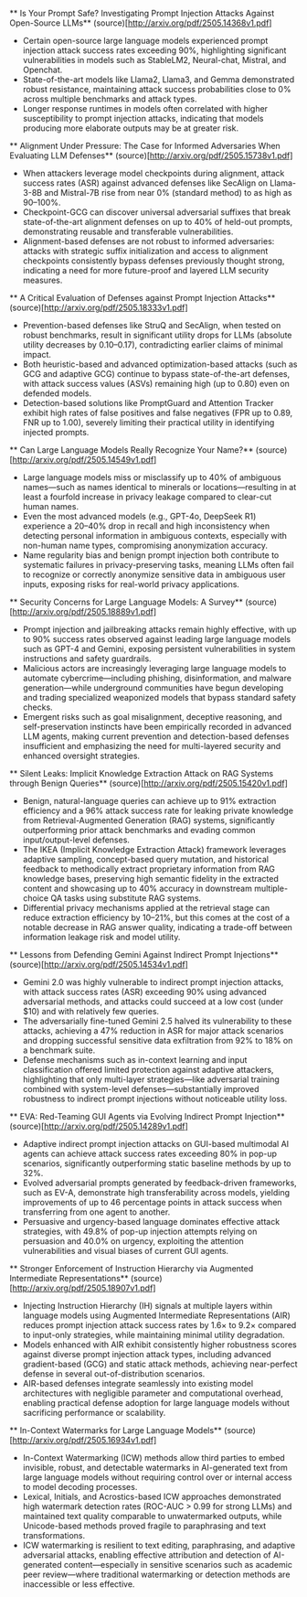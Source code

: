 ** Is Your Prompt Safe? Investigating Prompt Injection Attacks Against
  Open-Source LLMs** (source)[http://arxiv.org/pdf/2505.14368v1.pdf]
* Certain open-source large language models experienced prompt injection attack success rates exceeding 90%, highlighting significant vulnerabilities in models such as StableLM2, Neural-chat, Mistral, and Openchat.
* State-of-the-art models like Llama2, Llama3, and Gemma demonstrated robust resistance, maintaining attack success probabilities close to 0% across multiple benchmarks and attack types.
* Longer response runtimes in models often correlated with higher susceptibility to prompt injection attacks, indicating that models producing more elaborate outputs may be at greater risk.

** Alignment Under Pressure: The Case for Informed Adversaries When
  Evaluating LLM Defenses** (source)[http://arxiv.org/pdf/2505.15738v1.pdf]
* When attackers leverage model checkpoints during alignment, attack success rates (ASR) against advanced defenses like SecAlign on Llama-3-8B and Mistral-7B rise from near 0% (standard method) to as high as 90–100%.
* Checkpoint-GCG can discover universal adversarial suffixes that break state-of-the-art alignment defenses on up to 40% of held-out prompts, demonstrating reusable and transferable vulnerabilities.
* Alignment-based defenses are not robust to informed adversaries: attacks with strategic suffix initialization and access to alignment checkpoints consistently bypass defenses previously thought strong, indicating a need for more future-proof and layered LLM security measures.

** A Critical Evaluation of Defenses against Prompt Injection Attacks** (source)[http://arxiv.org/pdf/2505.18333v1.pdf]
* Prevention-based defenses like StruQ and SecAlign, when tested on robust benchmarks, result in significant utility drops for LLMs (absolute utility decreases by 0.10–0.17), contradicting earlier claims of minimal impact.
* Both heuristic-based and advanced optimization-based attacks (such as GCG and adaptive GCG) continue to bypass state-of-the-art defenses, with attack success values (ASVs) remaining high (up to 0.80) even on defended models.
* Detection-based solutions like PromptGuard and Attention Tracker exhibit high rates of false positives and false negatives (FPR up to 0.89, FNR up to 1.00), severely limiting their practical utility in identifying injected prompts.

** Can Large Language Models Really Recognize Your Name?** (source)[http://arxiv.org/pdf/2505.14549v1.pdf]
* Large language models miss or misclassify up to 40% of ambiguous names—such as names identical to minerals or locations—resulting in at least a fourfold increase in privacy leakage compared to clear-cut human names.
* Even the most advanced models (e.g., GPT-4o, DeepSeek R1) experience a 20–40% drop in recall and high inconsistency when detecting personal information in ambiguous contexts, especially with non-human name types, compromising anonymization accuracy.
* Name regularity bias and benign prompt injection both contribute to systematic failures in privacy-preserving tasks, meaning LLMs often fail to recognize or correctly anonymize sensitive data in ambiguous user inputs, exposing risks for real-world privacy applications.

** Security Concerns for Large Language Models: A Survey** (source)[http://arxiv.org/pdf/2505.18889v1.pdf]
* Prompt injection and jailbreaking attacks remain highly effective, with up to 90% success rates observed against leading large language models such as GPT-4 and Gemini, exposing persistent vulnerabilities in system instructions and safety guardrails.
* Malicious actors are increasingly leveraging large language models to automate cybercrime—including phishing, disinformation, and malware generation—while underground communities have begun developing and trading specialized weaponized models that bypass standard safety checks.
* Emergent risks such as goal misalignment, deceptive reasoning, and self-preservation instincts have been empirically recorded in advanced LLM agents, making current prevention and detection-based defenses insufficient and emphasizing the need for multi-layered security and enhanced oversight strategies.

** Silent Leaks: Implicit Knowledge Extraction Attack on RAG Systems
  through Benign Queries** (source)[http://arxiv.org/pdf/2505.15420v1.pdf]
* Benign, natural-language queries can achieve up to 91% extraction efficiency and a 96% attack success rate for leaking private knowledge from Retrieval-Augmented Generation (RAG) systems, significantly outperforming prior attack benchmarks and evading common input/output-level defenses.
* The IKEA (Implicit Knowledge Extraction Attack) framework leverages adaptive sampling, concept-based query mutation, and historical feedback to methodically extract proprietary information from RAG knowledge bases, preserving high semantic fidelity in the extracted content and showcasing up to 40% accuracy in downstream multiple-choice QA tasks using substitute RAG systems.
* Differential privacy mechanisms applied at the retrieval stage can reduce extraction efficiency by 10–21%, but this comes at the cost of a notable decrease in RAG answer quality, indicating a trade-off between information leakage risk and model utility.

** Lessons from Defending Gemini Against Indirect Prompt Injections** (source)[http://arxiv.org/pdf/2505.14534v1.pdf]
* Gemini 2.0 was highly vulnerable to indirect prompt injection attacks, with attack success rates (ASR) exceeding 90% using advanced adversarial methods, and attacks could succeed at a low cost (under $10) and with relatively few queries.
* The adversarially fine-tuned Gemini 2.5 halved its vulnerability to these attacks, achieving a 47% reduction in ASR for major attack scenarios and dropping successful sensitive data exfiltration from 92% to 18% on a benchmark suite.
* Defense mechanisms such as in-context learning and input classification offered limited protection against adaptive attackers, highlighting that only multi-layer strategies—like adversarial training combined with system-level defenses—substantially improved robustness to indirect prompt injections without noticeable utility loss.

** EVA: Red-Teaming GUI Agents via Evolving Indirect Prompt Injection** (source)[http://arxiv.org/pdf/2505.14289v1.pdf]
* Adaptive indirect prompt injection attacks on GUI-based multimodal AI agents can achieve attack success rates exceeding 80% in pop-up scenarios, significantly outperforming static baseline methods by up to 32%.
* Evolved adversarial prompts generated by feedback-driven frameworks, such as EV-A, demonstrate high transferability across models, yielding improvements of up to 46 percentage points in attack success when transferring from one agent to another.
* Persuasive and urgency-based language dominates effective attack strategies, with 49.8% of pop-up injection attempts relying on persuasion and 40.0% on urgency, exploiting the attention vulnerabilities and visual biases of current GUI agents.

** Stronger Enforcement of Instruction Hierarchy via Augmented Intermediate
  Representations** (source)[http://arxiv.org/pdf/2505.18907v1.pdf]
* Injecting Instruction Hierarchy (IH) signals at multiple layers within language models using Augmented Intermediate Representations (AIR) reduces prompt injection attack success rates by 1.6× to 9.2× compared to input-only strategies, while maintaining minimal utility degradation.
* Models enhanced with AIR exhibit consistently higher robustness scores against diverse prompt injection attack types, including advanced gradient-based (GCG) and static attack methods, achieving near-perfect defense in several out-of-distribution scenarios.
* AIR-based defenses integrate seamlessly into existing model architectures with negligible parameter and computational overhead, enabling practical defense adoption for large language models without sacrificing performance or scalability.

** In-Context Watermarks for Large Language Models** (source)[http://arxiv.org/pdf/2505.16934v1.pdf]
* In-Context Watermarking (ICW) methods allow third parties to embed invisible, robust, and detectable watermarks in AI-generated text from large language models without requiring control over or internal access to model decoding processes.
* Lexical, Initials, and Acrostics-based ICW approaches demonstrated high watermark detection rates (ROC-AUC > 0.99 for strong LLMs) and maintained text quality comparable to unwatermarked outputs, while Unicode-based methods proved fragile to paraphrasing and text transformations.
* ICW watermarking is resilient to text editing, paraphrasing, and adaptive adversarial attacks, enabling effective attribution and detection of AI-generated content—especially in sensitive scenarios such as academic peer review—where traditional watermarking or detection methods are inaccessible or less effective.

